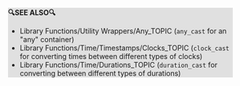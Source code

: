 <div style="margin:2em; background-color: #e0e0e0;">

<strong>🔍SEE ALSO🔍</strong>

 * Library Functions/Utility Wrappers/Any_TOPIC (`any_cast` for an "any" container)
 * Library Functions/Time/Timestamps/Clocks_TOPIC (`clock_cast` for converting times between different types of clocks)
 * Library Functions/Time/Durations_TOPIC (`duration_cast` for converting between different types of durations)

</div>

